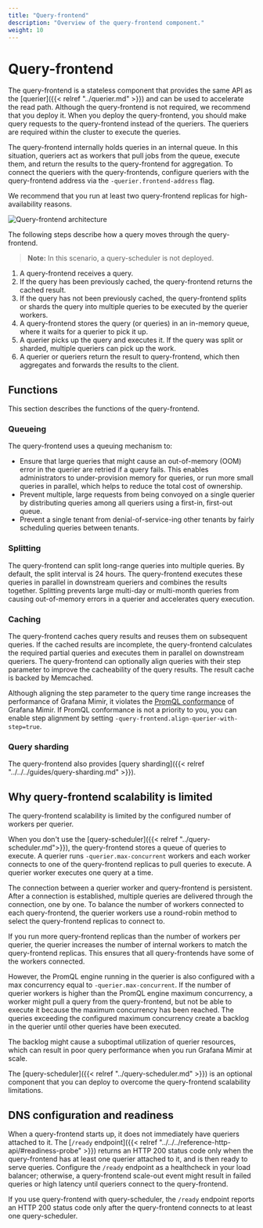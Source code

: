 ```yaml
---
title: "Query-frontend"
description: "Overview of the query-frontend component."
weight: 10
---
```


# Query-frontend

The query-frontend is a stateless component that provides the same API as the [querier]({{< relref "../querier.md" >}}) and can be used to accelerate the read path.
Although the query-frontend is not required, we recommend that you deploy it.
When you deploy the query-frontend, you should make query requests to the query-frontend instead of the queriers.
The queriers are required within the cluster to execute the queries.

The query-frontend internally holds queries in an internal queue.
In this situation, queriers act as workers that pull jobs from the queue, execute them, and return the results to the query-frontend for aggregation.
To connect the queriers with the query-frontends, configure queriers with the query-frontend address via the `-querier.frontend-address` flag.

We recommend that you run at least two query-frontend replicas for high-availability reasons.

![Query-frontend architecture](../../images/query-frontend-architecture.png)

[//]: # "Diagram source at https://docs.google.com/presentation/d/1bHp8_zcoWCYoNU2AhO2lSagQyuIrghkCncViSqn14cU/edit"

The following steps describe how a query moves through the query-frontend.

> **Note:** In this scenario, a query-scheduler is not deployed.

1. A query-frontend receives a query.
1. If the query has been previously cached, the query-frontend returns the cached result.
1. If the query has not been previously cached, the query-frontend splits or shards the query into multiple queries to be executed by the querier workers.
1. A query-frontend stores the query (or queries) in an in-memory queue, where it waits for a querier to pick it up.
1. A querier picks up the query and executes it. If the query was split or sharded, multiple queriers can pick up the work.
1. A querier or queriers return the result to query-frontend, which then aggregates and forwards the results to the client.

## Functions

This section describes the functions of the query-frontend.

### Queueing

The query-frontend uses a queuing mechanism to:

- Ensure that large queries that might cause an out-of-memory (OOM) error in the querier are retried if a query fails.
  This enables administrators to under-provision memory for queries, or run more small queries in parallel, which helps to reduce the total cost of ownership.
- Prevent multiple, large requests from being convoyed on a single querier by distributing queries among all queriers using a first-in, first-out queue.
- Prevent a single tenant from denial-of-service-ing other tenants by fairly scheduling queries between tenants.

### Splitting

The query-frontend can split long-range queries into multiple queries.
By default, the split interval is 24 hours.
The query-frontend executes these queries in parallel in downstream queriers and combines the results together.
Splitting prevents large multi-day or multi-month queries from causing out-of-memory errors in a querier and accelerates query execution.

### Caching

The query-frontend caches query results and reuses them on subsequent queries.
If the cached results are incomplete, the query-frontend calculates the required partial queries and executes them in parallel on downstream queriers.
The query-frontend can optionally align queries with their step parameter to improve the cacheability of the query results.
The result cache is backed by Memcached.

Although aligning the step parameter to the query time range increases the performance of Grafana Mimir, it violates the [PromQL conformance](https://prometheus.io/blog/2021/05/03/introducing-prometheus-conformance-program/) of Grafana Mimir. If PromQL conformance is not a priority to you, you can enable step alignment by setting `-query-frontend.align-querier-with-step=true`.

### Query sharding

The query-frontend also provides [query sharding]({{< relref "../../../guides/query-sharding.md" >}}).

## Why query-frontend scalability is limited

The query-frontend scalability is limited by the configured number of workers per querier.

When you don't use the [query-scheduler]({{< relref "../query-scheduler.md">}}), the query-frontend stores a queue of queries to execute.
A querier runs `-querier.max-concurrent` workers and each worker connects to one of the query-frontend replicas to pull queries to execute.
A querier worker executes one query at a time.

The connection between a querier worker and query-frontend is persistent.
After a connection is established, multiple queries are delivered through the connection, one by one.
To balance the number of workers connected to each query-frontend, the querier workers use a round-robin method to select the query-frontend replicas to connect to.

If you run more query-frontend replicas than the number of workers per querier, the querier increases the number of internal workers to match the query-frontend replicas.
This ensures that all query-frontends have some of the workers connected.

However, the PromQL engine running in the querier is also configured with a max concurrency equal to `-querier.max-concurrent`.
If the number of querier workers is higher than the PromQL engine maximum concurrency, a worker might pull a query from the query-frontend, but not be able to execute it because the maximum concurrency has been reached.
The queries exceeding the configured maximum concurrency create a backlog in the querier until other queries have been executed.

The backlog might cause a suboptimal utilization of querier resources, which can result in poor query performance when you run Grafana Mimir at scale.

The [query-scheduler]({{< relref "../query-scheduler.md" >}}) is an optional component that you can deploy to overcome the query-frontend scalability limitations.

## DNS configuration and readiness

When a query-frontend starts up, it does not immediately have queriers attached to it.
The [`/ready` endpoint]({{< relref "../../../reference-http-api/#readiness-probe" >}}) returns an HTTP 200 status code only when the query-frontend has at least one querier attached to it, and is then ready to serve queries.
Configure the `/ready` endpoint as a healthcheck in your load balancer; otherwise, a query-frontend scale-out event might result in failed queries or high latency until queriers connect to the query-frontend.

If you use query-frontend with query-scheduler, the `/ready` endpoint reports an HTTP 200 status code only after the query-frontend connects to at least one query-scheduler.
